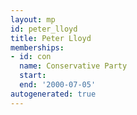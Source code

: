 ```yaml
---
layout: mp
id: peter_lloyd
title: Peter Lloyd
memberships:
- id: con
  name: Conservative Party
  start: 
  end: '2000-07-05'
autogenerated: true
---
```

